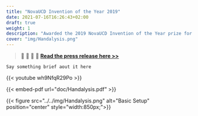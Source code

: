 ```yaml
---
title: "NovaUCD Invention of the Year 2019"
date: 2021-07-16T16:26:43+02:00
draft: true
weight: 1
description: "Awarded the 2019 NovaUCD Invention of the Year prize for the project `Handalysis` with colleagues and co-inventors, Prof. Madeleine Lowery and Dr. Ben O'Callaghan."
cover: "img/Handalysis.png"
---
```


> :speech_balloon: :bell: :loudspeaker: :newspaper:          [**Read the press release here >>**](https://www.ucd.ie/innovation/news-and-events/latest-news/novaucd-announces-winners-annual-innovation-awards/name,502113,en.html)    

    
    Say something brief aout it here

{{< youtube wh9NfqR29Po >}}

{{< embed-pdf url="doc/Handalysis.pdf" >}}

{{< figure src="../../img/Handalysis.png" alt="Basic Setup" position="center" style="width:850px;">}}